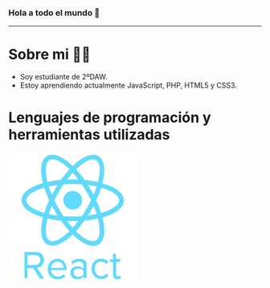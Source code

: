 ### Hola a todo el mundo 👋
___

# Sobre mi 👨‍💻
- Soy estudiante de 2ºDAW.
- Estoy aprendiendo actualmente JavaScript, PHP, HTML5 y CSS3.

# Lenguajes de programación y herramientas utilizadas
![CSS3](https://raw.githubusercontent.com/devicons/devicon/master/icons/react/react-original-wordmark.svg)



<!--
**MariL11/MariL11** is a ✨ _special_ ✨ repository because its `README.md` (this file) appears on your GitHub profile.

Here are some ideas to get you started:

- 🔭 I’m currently working on ...
- 🌱 I’m currently learning ...
- 👯 I’m looking to collaborate on ...
- 🤔 I’m looking for help with ...
- 💬 Ask me about ...
- 📫 How to reach me: ...
- 😄 Pronouns: ...
- ⚡ Fun fact: ...
-->
